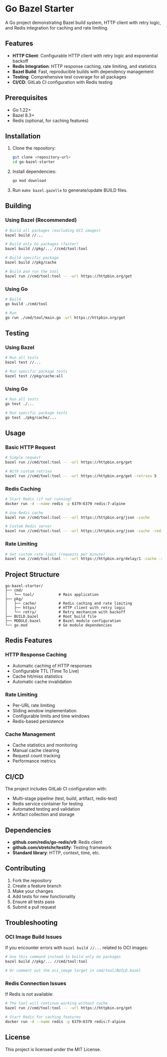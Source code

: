 # Go Bazel Starter

A Go project demonstrating Bazel build system, HTTP client with retry logic, and Redis integration for caching and rate limiting.

## Features

- **HTTP Client**: Configurable HTTP client with retry logic and exponential backoff
- **Redis Integration**: HTTP response caching, rate limiting, and statistics
- **Bazel Build**: Fast, reproducible builds with dependency management
- **Testing**: Comprehensive test coverage for all packages
- **CI/CD**: GitLab CI configuration with Redis testing

## Prerequisites

- Go 1.22+
- Bazel 8.3+
- Redis (optional, for caching features)

## Installation

1. Clone the repository:
   ```bash
   git clone <repository-url>
   cd go-bazel-starter
   ```

2. Install dependencies:
   ```bash
   go mod download
   ```

3. Run `make bazel.gazelle` to generate/update BUILD files.

## Building

### Using Bazel (Recommended)
```bash
# Build all packages (excluding OCI images)
bazel build //...

# Build only Go packages (faster)
bazel build //pkg/... //cmd/tool:tool

# Build specific package
bazel build //pkg/cache

# Build and run the tool
bazel run //cmd/tool:tool -- -url https://httpbin.org/get
```

### Using Go
```bash
# Build
go build ./cmd/tool

# Run
go run ./cmd/tool/main.go -url https://httpbin.org/get
```

## Testing

### Using Bazel
```bash
# Run all tests
bazel test //...

# Run specific package tests
bazel test //pkg/cache:all
```

### Using Go
```bash
# Run all tests
go test ./...

# Run specific package tests
go test ./pkg/cache/...
```

## Usage

### Basic HTTP Request
```bash
# Simple request
bazel run //cmd/tool:tool -- -url https://httpbin.org/get

# With custom retries
bazel run //cmd/tool:tool -- -url https://httpbin.org/get -retries 5
```

### Redis Caching
```bash
# Start Redis (if not running)
docker run -d --name redis -p 6379:6379 redis:7-alpine

# Use Redis cache
bazel run //cmd/tool:tool -- -url https://httpbin.org/json -cache

# Custom Redis server
bazel run //cmd/tool:tool -- -url https://httpbin.org/json -cache -redis localhost:6380
```

### Rate Limiting
```bash
# Set custom rate limit (requests per minute)
bazel run //cmd/tool:tool -- -url https://httpbin.org/delay/1 -cache -rate-limit 5
```

## Project Structure

```
go-bazel-starter/
├── cmd/
│   └── tool/           # Main application
├── pkg/
│   ├── cache/          # Redis caching and rate limiting
│   ├── httpx/          # HTTP client with retry logic
│   └── retry/          # Retry mechanism with backoff
├── BUILD.bazel         # Root build file
├── MODULE.bazel        # Bazel module configuration
└── go.mod              # Go module dependencies
```

## Redis Features

### HTTP Response Caching
- Automatic caching of HTTP responses
- Configurable TTL (Time To Live)
- Cache hit/miss statistics
- Automatic cache invalidation

### Rate Limiting
- Per-URL rate limiting
- Sliding window implementation
- Configurable limits and time windows
- Redis-based persistence

### Cache Management
- Cache statistics and monitoring
- Manual cache clearing
- Request count tracking
- Performance metrics

## CI/CD

The project includes GitLab CI configuration with:
- Multi-stage pipeline (test, build, artifact, redis-test)
- Redis service container for testing
- Automated testing and validation
- Artifact collection and storage

## Dependencies

- **github.com/redis/go-redis/v9**: Redis client
- **github.com/stretchr/testify**: Testing framework
- **Standard library**: HTTP, context, time, etc.

## Contributing

1. Fork the repository
2. Create a feature branch
3. Make your changes
4. Add tests for new functionality
5. Ensure all tests pass
6. Submit a pull request

## Troubleshooting

### OCI Image Build Issues
If you encounter errors with `bazel build //...` related to OCI images:
```bash
# Use this command instead to build only Go packages
bazel build //pkg/... //cmd/tool:tool

# Or comment out the oci_image target in cmd/tool/BUILD.bazel
```

### Redis Connection Issues
If Redis is not available:
```bash
# The tool will continue working without cache
bazel run //cmd/tool:tool -- -url https://httpbin.org/get

# Start Redis for caching features
docker run -d --name redis -p 6379:6379 redis:7-alpine
```

## License

This project is licensed under the MIT License.
